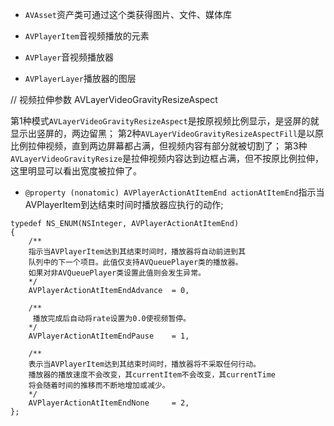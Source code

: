 *   `AVAsset`资产类可通过这个类获得图片、文件、媒体库


*   `AVPlayerItem`音视频播放的元素


*   `AVPlayer`音视频播放器


*   `AVPlayerLayer`播放器的图层


// 视频拉伸参数
AVLayerVideoGravityResizeAspect

第1种模式`AVLayerVideoGravityResizeAspect`是按原视频比例显示，是竖屏的就显示出竖屏的，两边留黑；
第2种`AVLayerVideoGravityResizeAspectFill`是以原比例拉伸视频，直到两边屏幕都占满，但视频内容有部分就被切割了；
第3种`AVLayerVideoGravityResize`是拉伸视频内容达到边框占满，但不按原比例拉伸，这里明显可以看出宽度被拉伸了。





*   `@property (nonatomic) AVPlayerActionAtItemEnd actionAtItemEnd`指示当AVPlayerItem到达结束时间时播放器应执行的动作;

```
typedef NS_ENUM(NSInteger, AVPlayerActionAtItemEnd)
{
    /**
    指示当AVPlayerItem达到其结束时间时，播放器将自动前进到其
    队列中的下一个项目。此值仅支持AVQueuePlayer类的播放器。
    如果对非AVQueuePlayer类设置此值则会发生异常。
    */
    AVPlayerActionAtItemEndAdvance  = 0,

    /**
     播放完成后自动将rate设置为0.0使视频暂停。
    */
    AVPlayerActionAtItemEndPause    = 1,

    /**
    表示当AVPlayerItem达到其结束时间时，播放器将不采取任何行动。
    播放器的播放速度不会改变，其currentItem不会改变，其currentTime
    将会随着时间的推移而不断地增加或减少。
    */
    AVPlayerActionAtItemEndNone     = 2,
};
```

